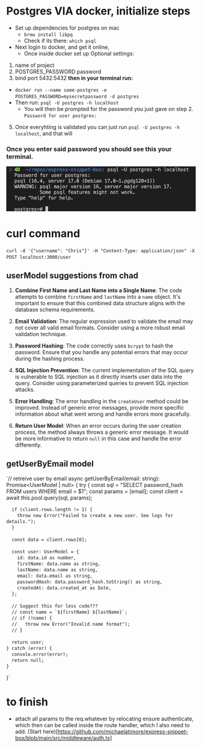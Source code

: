 # Postgres VIA docker, initialize steps

- Set up dependencies for postgres on mac
  - `brew install libpq`
  - Check if its there: `which psql`
- Next login to docker, and get it online,
  - Once inside docker set up Optional settings:

1. name of project
2. POSTGRES_PASSWORD password
3. bind port 5432:5432
   **then in your terminal run:**

- `docker run --name some-postgres -e POSTGRES_PASSWORD=mysecretpassword -d postgres`
- Then run: `psql -U postgres -h localhost`
  - You will then be prompted for the password you just gave on step 2. `Password for user postgres:`

5. Once everyhting is validated you can just run `psql -U postgres -h localhost`, and that will

### Once you enter said password you should see this your terminal.

![This](./assets/screenshot.png)

# curl command

`curl -d '{"username": "Chris"}' -H "Content-Type: application/json" -X POST localhost:3000/user`

## userModel suggestions from chad

1. **Combine First Name and Last Name into a Single Name**: The code attempts to combine `firstName` and `lastName` into a `name` object. It's important to ensure that this combined data structure aligns with the database schema requirements.

2. **Email Validation**: The regular expression used to validate the email may not cover all valid email formats. Consider using a more robust email validation technique.

3. **Password Hashing**: The code correctly uses `bcrypt` to hash the password. Ensure that you handle any potential errors that may occur during the hashing process.

4. **SQL Injection Prevention**: The current implementation of the SQL query is vulnerable to SQL injection as it directly inserts user data into the query. Consider using parameterized queries to prevent SQL injection attacks.

5. **Error Handling**: The error handling in the `createUser` method could be improved. Instead of generic error messages, provide more specific information about what went wrong and handle errors more gracefully.

6. **Return User Model**: When an error occurs during the user creation process, the method always throws a generic error message. It would be more informative to return `null` in this case and handle the error differently.

## getUserByEmail model

`// retreive user by email
async getUserByEmail(email: string): Promise<UserModel | null> {
try {
const sql = "SELECT password_hash FROM users WHERE email = $1";
const params = [email];
const client = await this.pool.query(sql, params);

      if (client.rows.length != 1) {
        throw new Error("Failed to create a new user. See logs for details.");
      }

      const data = client.rows[0];

      const user: UserModel = {
        id: data.id as number,
        firstName: data.name as string,
        lastName: data.name as string,
        email: data.email as string,
        passwordHash: data.password_hash.toString() as string,
        createdAt: data.created_at as Date,
      };

      // Suggest this for less code???
      // const name = `${firstName} ${lastName}`;
      // if (!name) {
      //   throw new Error("Invalid name format");
      // }

      return user;
    } catch (error) {
      console.error(error);
      return null;
    }

}`

# to finish

- attach all params to the req.whatever by relocating ensure authenticate, which then can be called inside the route handler, which I also need to add. (Start here)[https://github.com/michaelatimore/express-snippet-box/blob/main/src/middleware/auth.ts]
